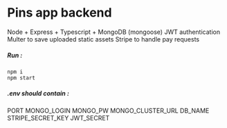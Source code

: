 # Pins app backend

Node + Express + Typescript + MongoDB (mongoose)
JWT authentication
Multer to save uploaded static assets
Stripe to handle pay requests

##### Run :

```
npm i
npm start
```

##### .env should contain :

PORT
MONGO_LOGIN
MONGO_PW
MONGO_CLUSTER_URL
DB_NAME
STRIPE_SECRET_KEY
JWT_SECRET
